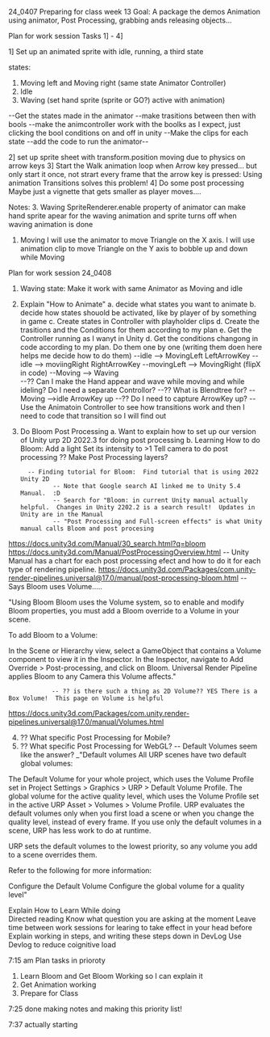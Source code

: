 24_0407 Preparing for class week 13
Goal:  A package the demos Animation using animator, Post Processing, grabbing ands releasing objects...

Plan for work session Tasks  1] - 4]

1] Set up an animated sprite with idle, running, a third state

states:  
1. Moving left and Moving right (same state Animator Controller)
2. Idle
3. Waving (set hand sprite (sprite or GO?) active with animation)

--Get the states made in the animator
--make trasitions between then with bools
--make the animcontroller work with the boolks as I expect, just clicking the bool conditions on and off in unity
--Make the clips for each state
--add the code to run the animator--


2] set up sprite sheet with transform.position moving due to physics on arrow keys
3] Start the Walk animation loop when Arrow key pressed...  but only start it once, not strart every frame that the arrow key is pressed: Using animation Transitions solves this problem!
4] Do some post processing  Maybe just a vignette that gets smaller as player moves....


Notes: 
3. Waving SpriteRenderer.enable property of animator can make hand sprite apear for the waving animation and sprite turns off when waving animation is done
1. Moving I will use the animator to move Triangle on the X axis.  I will use animation clip to move Triangle on the Y axis to bobble up and down while Moving


Plan for work session 24_0408
1. Waving state: Make it work with same Animator as Moving and idle

2. Explain "How to Animate" 
    a.  decide what states you want to animate
    b.  decide how states shouold be activated, like by player of by something in game
    c.  Create states in Controller with playholder clips
    d.  Create the trasitions and the Conditions for them according to my plan
    e.  Get the Controller running as I wanyt in Unity
    d. Get the conditions changong in code according to my plan.  Do them one by one (writing them doen here helps me decide how to do them)
        --idle --> MovingLeft    LeftArrowKey
        --idle --> moviingRight  RightArrowKey
        --movingLeft --> MovingRight (flipX in code)
        --Moving --> Waving  
            --?? Can I make the Hand appear and wave while moving and while ideling?  Do I need a separate Controllor?
            --?? What is Blendtree for? 
        --Moving -->idle        ArrowKey up
            --?? Do I need to capture ArrowKey up?
            --Use the Animatoin Controller to see how transitions work and then I need to code that transition so I will find out

3. Do Bloom Post Processing
    a. Want to explain how to set up our version of Unity urp 2D 2022.3 for doing post processing
    b. Learning How to do Bloom: 
         Add a light
         Set its intensity to >1
         Tell camera to do post processing
         ?? Make Post Processing layers?  

         -- Finding tutorial for Bloom:  Find tutorial that is using 2022 Unity 2D
                -- Note that Google search AI linked me to Unity 5.4 Manual.  :D
                -- Search for "Bloom: in current Unity manual actually helpful.  Changes in Unity 2202.2 is a search result!  Updates in Unity are in the Manual
                -- "Post Processing and Full-screen effects" is what Unity manual calls Bloom and post procesing
https://docs.unity3d.com/Manual/30_search.html?q=bloom
https://docs.unity3d.com/Manual/PostProcessingOverview.html
                -- Unity Manual has a chart for each post processing efect and how to do it for each type of rendering pipeline. 
https://docs.unity3d.com/Packages/com.unity-render-pipelines.universal@17.0/manual/post-processing-bloom.html 
                -- Says Bloom uses Volume.....  
               
"Using Bloom
Bloom uses the Volume system, so to enable and modify Bloom properties, you must add a Bloom override to a Volume in your scene.

To add Bloom to a Volume:

In the Scene or Hierarchy view, select a GameObject that contains a Volume component to view it in the Inspector.
In the Inspector, navigate to Add Override > Post-processing, and click on Bloom. Universal Render Pipeline applies Bloom to any Camera this Volume affects."

                -- ?? is there such a thing as 2D Volume?? YES There is a Box Volume!  This page on Volume is helpful
https://docs.unity3d.com/Packages/com.unity.render-pipelines.universal@17.0/manual/Volumes.html

4. ?? What specific Post Processing for Mobile?
5. ?? What specific Post Processing for WebGL?
        -- Default Volumes seem like the answer?
_"Default volumes
All URP scenes have two default global volumes:

The Default Volume for your whole project, which uses the Volume Profile set in Project Settings > Graphics > URP > Default Volume Profile.
The global volume for the active quality level, which uses the Volume Profile set in the active URP Asset > Volumes > Volume Profile.
URP evaluates the default volumes only when you first load a scene or when you change the quality level, instead of every frame. If you use only the default volumes in a scene, URP has less work to do at runtime.

URP sets the default volumes to the lowest priority, so any volume you add to a scene overrides them.

Refer to the following for more information:

Configure the Default Volume
Configure the global volume for a quality level"



Explain How to Learn While doing  
        Directed reading
        Know what question you are asking at the moment
        Leave time between work sessions for learing to take effect in your head before 
Explain working in steps, and writing these steps down in DevLog
     Use Devlog to reduce coignitive load


7:15 am Plan tasks in prioroty

1. Learn Bloom and Get Bloom Working so I can explain it
2. Get Animation working 
3. Prepare for Class

7:25 done making notes and making this priority list! 

7:37 actually starting


